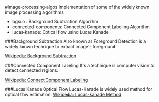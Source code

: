 #image-processing-algos
Implementation of some of the widely known image processing algorithms

* bgsub : Background Subtraction Algorithm
* connected-components: Connected Component Labeling Algorithm
* lucas-kanade: Optical flow using Lucas Kanade


###Background Subtraction
Also known as Foreground Detection is a widely known technique to extract image's foreground

[Wikipedia: Background Subtraction](http://en.wikipedia.org/wiki/Background_subtraction)

###Connected Component Labeling 
It's a technique in computer vision to detect connected regions.

[Wikipedia: Connect Component Labeling](http://en.wikipedia.org/wiki/Connected-component_labeling)

###Lucas Kanade Optical Flow
Lucas-Kanade is widely used method for optical flow estimation.
[Wikipedia: Lucas-Kanade Method](http://en.wikipedia.org/wiki/Lucas%E2%80%93Kanade_method)



